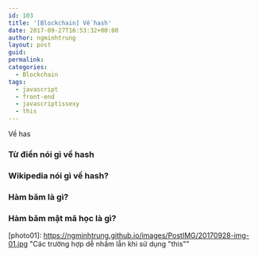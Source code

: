```yaml
---
id: 103
title: '[Blockchain] Về hash'
date: 2017-09-27T16:53:32+00:00
author: ngminhtrung
layout: post
guid: 
permalink: 
categories:
  - Blockchain
tags:
  - javascript
  - front-end
  - javascriptissexy
  - this
---
```


Về has

### Từ điển nói gì về hash

### Wikipedia nói gì về hash?

### Hàm băm là gì?

### Hàm băm mật mã học là gì?


[photo01]: https://ngminhtrung.github.io/images/PostIMG/20170928-img-01.jpg "Các trường hợp dễ nhầm lẫn khi sử dụng "this""
